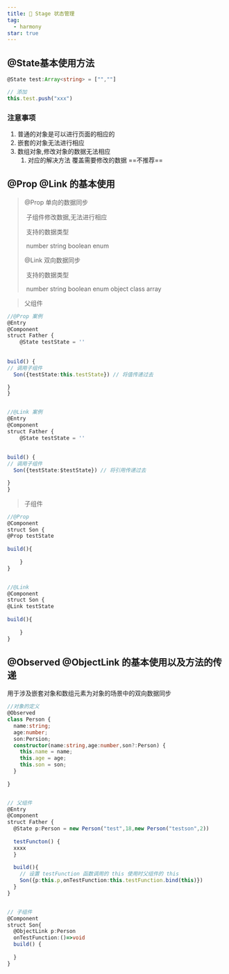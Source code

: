 ```yaml
---
title: 🦋 Stage 状态管理
tag:
  - harmony
star: true
---
```


## @State基本使用方法

```ts
@State test:Array<string> = ["",""]

// 添加
this.test.push("xxx")
```



### 注意事项

1. 普通的对象是可以进行页面的相应的
2. 嵌套的对象无法进行相应
3. 数组对象,修改对象的数据无法相应
   1. 对应的解决方法 覆盖需要修改的数据 ==不推荐==

## @Prop @Link 的基本使用

> @Prop 单向的数据同步
>
> ​	子组件修改数据,无法进行相应
>
> ​	支持的数据类型
>
> ​		number string boolean enum
>
> @Link 双向数据同步
>
> ​	支持的数据类型
>
> ​		number string boolean enum object class array

>  父组件

```ts
//@Prop 案例
@Entry
@Component
struct Father {
	@State testState = ''
  
  
build() {
// 调用子组件
  Son({testState:this.testState}) // 将值传递过去

}
}


//@Link 案例
@Entry
@Component
struct Father {
	@State testState = ''
  
  
build() {
// 调用子组件
  Son({testState:$testState}) // 将引用传递过去

}
}
```



> 子组件

```ts
//@Prop
@Component
struct Son {
@Prop testState
  
build(){
  
	}
}


//@Link
@Component
struct Son {
@Link testState
  
build(){
  
	}
}
```



## @Observed @ObjectLink 的基本使用以及方法的传递

用于涉及嵌套对象和数组元素为对象的场景中的双向数据同步

```ts
//对象的定义
@Observed
class Person {
  name:string;
  age:number;
  son:Persion;
  constructor(name:string,age:number,son?:Person) {
    this.name = name;
    this.age = age;
    this.son = son;
  }
  
}


// 父组件
@Entry
@Component
struct Father {
  @State p:Person = new Person("test",18,new Person("testson",2))
  
  testFuncton() {
  xxxx
  }
  
  build(){
    // 设置 testFunction 函数调用的 this 使用时父组件的 this
  	Son({p:this.p,onTestFunction:this.testFunction.bind(this)})
  }
}


// 子组件
@Component
struct Son{
  @ObjectLink p:Person
  onTestFunction:()=>void
  build() {
    
  }
}
```

